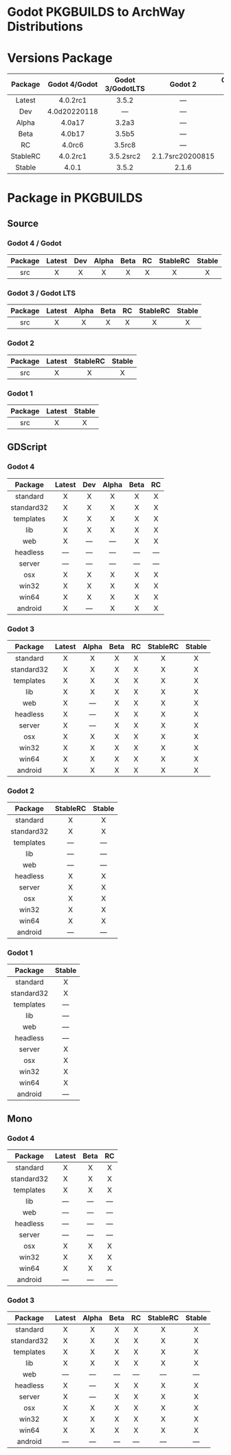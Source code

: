# Godot PKGBUILDS to ArchWay Distributions

# Versions Package
| Package  | Godot 4/Godot | Godot 3/GodotLTS | Godot 2          | Godot 1 |
|:--------:|:-------------:|:----------------:|:----------------:|:-------:|
| Latest   | 4.0.2rc1      | 3.5.2            | ―                | ―       |
| Dev      | 4.0d20220118  | ―                | ―                | ―       |
| Alpha    | 4.0a17        | 3.2a3            | ―                | ―       |
| Beta     | 4.0b17        | 3.5b5            | ―                | ―       |
| RC       | 4.0rc6        | 3.5rc8           | ―                | ―       |
| StableRC | 4.0.2rc1      | 3.5.2src2        | 2.1.7src20200815 | ―       |
| Stable   | 4.0.1         | 3.5.2            | 2.1.6            | 1.1     |

# Package in PKGBUILDS

## Source

### Godot 4 / Godot
| Package | Latest | Dev | Alpha | Beta | RC | StableRC | Stable |
|:-------:|:------:|:---:|:-----:|:----:|:--:|:--------:|:------:|
| src     | X      | X   | X     | X    | X  | X        | X      |

### Godot 3 / Godot LTS
| Package | Latest | Alpha | Beta | RC | StableRC | Stable |
|:-------:|:------:|:-----:|:----:|:--:|:--------:|:------:|
| src     | X      | X     | X    | X  | X        | X      |

### Godot 2
| Package | Latest | StableRC | Stable |
|:-------:|:------:|:--------:|:------:|
| src     | X      | X        | X      |

### Godot 1
| Package | Latest | Stable |
|:-------:|:------:|:------:|
| src     | X      | X      |



## GDScript

### Godot 4
| Package    | Latest | Dev | Alpha | Beta | RC |
|:----------:|:------:|:---:|:-----:|:----:|:--:|
| standard   | X      | X   | X     | X    | X  |
| standard32 | X      | X   | X     | X    | X  |
| templates  | X      | X   | X     | X    | X  |
| lib        | X      | X   | X     | X    | X  |
| web        | X      | ―   | ―     | X    | X  |
| headless   | ―      | ―   | ―     | ―    | ―  |
| server     | ―      | ―   | ―     | ―    | ―  |
| osx        | X      | X   | X     | X    | X  |
| win32      | X      | X   | X     | X    | X  |
| win64      | X      | X   | X     | X    | X  |
| android    | X      | ―   | X     | X    | X  |

### Godot 3
| Package    | Latest | Alpha | Beta | RC | StableRC | Stable |
|:----------:|:------:|:-----:|:----:|:--:|:--------:|:------:|
| standard   | X      | X     | X    | X  | X        | X      |
| standard32 | X      | X     | X    | X  | X        | X      |
| templates  | X      | X     | X    | X  | X        | X      |
| lib        | X      | X     | X    | X  | X        | X      |
| web        | X      | ―     | X    | X  | X        | X      |
| headless   | X      | ―     | X    | X  | X        | X      |
| server     | X      | ―     | X    | X  | X        | X      |
| osx        | X      | X     | X    | X  | X        | X      |
| win32      | X      | X     | X    | X  | X        | X      |
| win64      | X      | X     | X    | X  | X        | X      |
| android    | X      | X     | X    | X  | X        | X      |

### Godot 2
| Package    | StableRC | Stable |
|:----------:|:--------:|:------:|
| standard   | X        | X      |
| standard32 | X        | X      |
| templates  | ―        | ―      |
| lib        | ―        | ―      |
| web        | ―        | ―      |
| headless   | X        | X      |
| server     | X        | X      |
| osx        | X        | X      |
| win32      | X        | X      |
| win64      | X        | X      |
| android    | ―        | ―      |

### Godot 1
| Package    | Stable |
|:----------:|:------:|
| standard   | X      |
| standard32 | X      |
| templates  | ―      |
| lib        | ―      |
| web        | ―      |
| headless   | ―      |
| server     | X      |
| osx        | X      |
| win32      | X      |
| win64      | X      |
| android    | ―      |

## Mono

### Godot 4
| Package    | Latest | Beta | RC |
|:----------:|:------:|:----:|:--:|
| standard   | X      | X    | X  |
| standard32 | X      | X    | X  |
| templates  | X      | X    | X  |
| lib        | ―      | ―    | ―  |
| web        | ―      | ―    | ―  |
| headless   | ―      | ―    | ―  |
| server     | ―      | ―    | ―  |
| osx        | X      | X    | X  |
| win32      | X      | X    | X  |
| win64      | X      | X    | X  |
| android    | ―      | ―    | ―  |

### Godot 3
| Package    | Latest | Alpha | Beta | RC | StableRC | Stable |
|:----------:|:------:|:-----:|:----:|:--:|:--------:|:------:|
| standard   | X      | X     | X    | X  | X        | X      |
| standard32 | X      | X     | X    | X  | X        | X      |
| templates  | X      | X     | X    | X  | X        | X      |
| lib        | X      | X     | X    | X  | X        | X      |
| web        | ―      | ―     | ―    | ―  | ―        | ―      |
| headless   | X      | ―     | X    | X  | X        | X      |
| server     | X      | ―     | X    | X  | X        | X      |
| osx        | X      | X     | X    | X  | X        | X      |
| win32      | X      | X     | X    | X  | X        | X      |
| win64      | X      | X     | X    | X  | X        | X      |
| android    | ―      | ―     | ―    | ―  | ―        | ―      |
